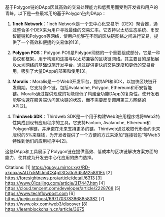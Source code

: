 基于Polygon链的DApp因其高效的交易处理能力和低费用而受到开发者和用户的青睐。以下是一些最常用的基于Polygon链的DApp：

1. **1inch Network**：1inch Network是一个去中心化交易所（DEX）聚合器，通过整合多个DEX来为用户寻找最佳的交易汇率。它支持以太坊生态系统、币安智能链和Polygon等网络，使用户能够在不同的区块链网络之间进行交易，提供了一个高效和便捷的交易体验[3]。

2. **Polygon POS**：Polygon POS是Polygon网络的一个重要组成部分，它是一种协议和框架，用于构建和连接与以太坊兼容的区块链网络。其主要目的是拓展以太坊网络的基础设施开发平台，通过提供更快的交易速度和更低的交易费用，吸引了大量DApp的部署和使用[3]。

3. **Moralis**：Moralis是一个Web3开发平台，提供API和SDK，以加快区块链开发周期。它支持多个链，包括Avalanche, Polygon, Ethereum和币安智能链。Moralis通过提供现成的功能降低了构建全功能DApp的复杂性，使开发者能够快速在服务端访问区块链的状态，而不需要反复调用第三方网络的API[2]。

4. **Thirdweb SDK**：Thirdweb SDK是一个用于构建Web3应用程序或将Web3特性集成到现有应用程序的工具。它支持Fantom, Avalanche, Ethereum和Polygon等链，并承诺在未来支持更多的链。Thirdweb通过收取代币合约未来版税的5%来赚钱，为开发者提供了一个方便的方式来添加“连接钱包”等Web3特性到他们的应用程序中[2]。

这些DApp和工具展示了Polygon链在提供高效、低成本的区块链解决方案方面的能力，使其成为开发去中心化应用的热门选择。

Citations:
[1] https://guoyu.mirror.xyz/RD-xkpoxasAU7x5MIJmiCX4gll3Cs0pAd5iM258S1Ek
[2] https://foresightnews.pro/article/detail/6313
[3] https://www.01caijing.com/article/317447.htm
[4] https://cloud.tencent.com/developer/article/2228768
[5] https://www.techflowpost.com
[6] https://juejin.cn/post/6971703783868858382
[7] https://www.okx.com/web3/discover
[8] https://learnblockchain.cn/article/3675
